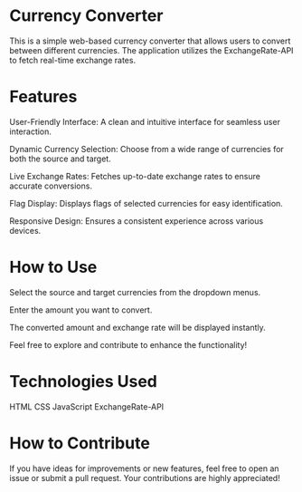 # Currency Converter
This is a simple web-based currency converter that allows users to convert between different currencies. The application utilizes the ExchangeRate-API to fetch real-time exchange rates.

# Features
User-Friendly Interface: A clean and intuitive interface for seamless user interaction.

Dynamic Currency Selection: Choose from a wide range of currencies for both the source and target.

Live Exchange Rates: Fetches up-to-date exchange rates to ensure accurate conversions.

Flag Display: Displays flags of selected currencies for easy identification.

Responsive Design: Ensures a consistent experience across various devices.

# How to Use
Select the source and target currencies from the dropdown menus.

Enter the amount you want to convert.

The converted amount and exchange rate will be displayed instantly.

Feel free to explore and contribute to enhance the functionality!

# Technologies Used
HTML
CSS
JavaScript
ExchangeRate-API

# How to Contribute
If you have ideas for improvements or new features, feel free to open an issue or submit a pull request. Your contributions are highly appreciated!

